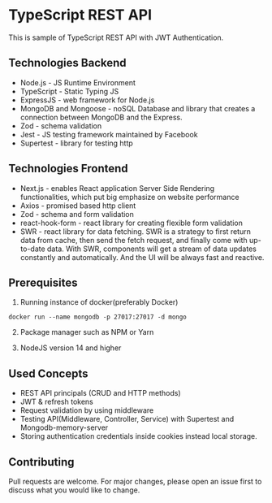 # TypeScript REST API
This is sample of TypeScript REST API with JWT Authentication.

## Technologies Backend
* Node.js - JS Runtime Environment
* TypeScript - Static Typing JS
* ExpressJS - web framework for Node.js
* MongoDB and Mongoose - noSQL Database and library that creates a connection between MongoDB and the Express.
* Zod - schema validation
* Jest - JS testing framework maintained  by Facebook
* Supertest - library for testing http

## Technologies Frontend
* Next.js - enables React application Server Side Rendering functionalities, which put big emphasize on website performance
* Axios - promised based http client 
* Zod - schema and form validation
* react-hook-form - react library for creating flexible form validation
* SWR - react library for data fetching. SWR is a strategy to first return data from cache, then send the fetch request,
and finally come with up-to-date data. With SWR, components will get a stream of data updates constantly and automatically.
And the UI will be always fast and reactive.

## Prerequisites
1. Running instance of docker(preferably Docker)
```docker
docker run --name mongodb -p 27017:27017 -d mongo
```
2. Package manager such as NPM or Yarn

3. NodeJS version 14 and higher 
## Used Concepts
* REST API principals (CRUD and HTTP methods)
* JWT & refresh tokens
* Request validation by using middleware
* Testing API(Middleware, Controller, Service) with Supertest and Mongodb-memory-server
* Storing authentication credentials inside cookies instead local storage.
## Contributing
Pull requests are welcome. For major changes, please open an issue first to discuss what you would like to change.


